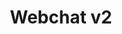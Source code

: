 ---
title: Webchat v2
excerpt: ''
deprecated: false
hidden: false
metadata:
  title: Webchat v2
  description: ''
  keywords:
    - botpress webchat docs
  robots: index
next:
  description: ''
---